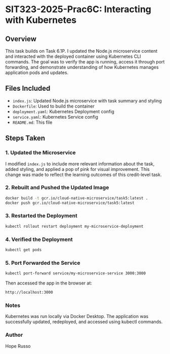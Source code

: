 # SIT323-2025-Prac6C: Interacting with Kubernetes

## Overview

This task builds on Task 6.1P. I updated the Node.js microservice content and interacted with the deployed container using Kubernetes CLI commands. The goal was to verify the app is running, access it through port forwarding, and demonstrate understanding of how Kubernetes manages application pods and updates.

## Files Included

- `index.js`: Updated Node.js microservice with task summary and styling
- `Dockerfile`: Used to build the container
- `deployment.yaml`: Kubernetes Deployment config
- `service.yaml`: Kubernetes Service config
- `README.md`: This file

## Steps Taken

### 1. Updated the Microservice

I modified `index.js` to include more relevant information about the task, added styling, and applied a pop of pink for visual improvement. This change was made to reflect the learning outcomes of this credit-level task.

### 2. Rebuilt and Pushed the Updated Image

```bash
docker build -t gcr.io/cloud-native-microservice/task5:latest .
docker push gcr.io/cloud-native-microservice/task5:latest
```

### 3. Restarted the Deployment

```bash
kubectl rollout restart deployment my-microservice-deployment
```

### 4. Verified the Deployment

```bash
kubectl get pods
```

### 5. Port Forwarded the Service

```bash
kubectl port-forward service/my-microservice-service 3000:3000
```

Then accessed the app in the browser at:

```bash
http://localhost:3000
```

### Notes

Kubernetes was run locally via Docker Desktop.
The application was successfully updated, redeployed, and accessed using kubectl commands.

### Author

Hope Russo
